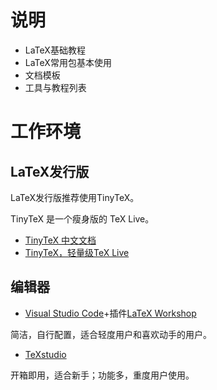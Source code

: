 # 说明

- LaTeX基础教程
- LaTeX常用包基本使用
- 文档模板
- 工具与教程列表

# 工作环境

## LaTeX发行版
LaTeX发行版推荐使用TinyTeX。

TinyTeX 是一个瘦身版的 TeX Live。

- [TinyTeX 中文文档](https://yihui.name/tinytex/cn/)
- [TinyTeX，轻量级TeX Live](https://zhuanlan.zhihu.com/p/32119213)

## 编辑器
- [Visual Studio Code](https://code.visualstudio.com/)+插件[LaTeX Workshop](https://github.com/James-Yu/LaTeX-Workshop)

简洁，自行配置，适合轻度用户和喜欢动手的用户。

- [TeXstudio](https://github.com/texstudio-org/texstudio/)

开箱即用，适合新手；功能多，重度用户使用。